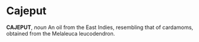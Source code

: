 # Cajeput

**CAJEPUT**, _noun_ An oil from the East Indies, resembling that of cardamoms, obtained from the Melaleuca leucodendron.